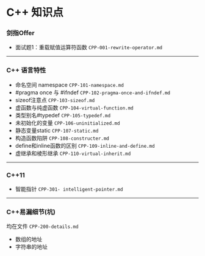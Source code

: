 # C++ 知识点


### 剑指Offer

- 面试题1：重载赋值运算符函数   `CPP-001-rewrite-operator.md`


-----
### C++ 语言特性

- 命名空间 namespace	`CPP-101-namespace.md`
- #pragma once 与 #ifndef	`CPP-102-pragma-once-and-ifndef.md`
- sizeof注意点	`CPP-103-sizeof.md`
- 虚函数与纯虚函数 `CPP-104-virtual-function.md`
- 类型别名#typedef	`CPP-105-typedef.md`
- 未初始化的变量	`CPP-106-uninitialized.md`
- 静态变量static	`CPP-107-static.md`
- 构造函数陷阱	`CPP-108-constructer.md`
- define和inline函数的区别	`CPP-109-inline-and-define.md`
- 虚继承和棱形继承	`CPP-110-virtual-inherit.md`

-----
### C++11

- 智能指针	`CPP-301- intelligent-pointer.md`


-----
### C++易漏细节(坑)
均在文件 `CPP-200-details.md`
- 数组的地址
- 字符串的地址

